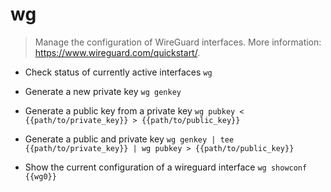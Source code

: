 # wg
> Manage the configuration of WireGuard interfaces.
> More information: <https://www.wireguard.com/quickstart/>.

- Check status of currently active interfaces
`wg`

- Generate a new private key
`wg genkey`

- Generate a public key from a private key
`wg pubkey < {{path/to/private_key}} > {{path/to/public_key}}`

- Generate a public and private key
`wg genkey | tee {{path/to/private_key}} | wg pubkey > {{path/to/public_key}}`

- Show the current configuration of a wireguard interface
`wg showconf {{wg0}}`
